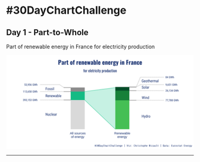 # #30DayChartChallenge

## Day 1 - Part-to-Whole

Part of renewable energy in France for electricity production

![Renewable energy in France](/day01/day01_part_to_whole.png)

----